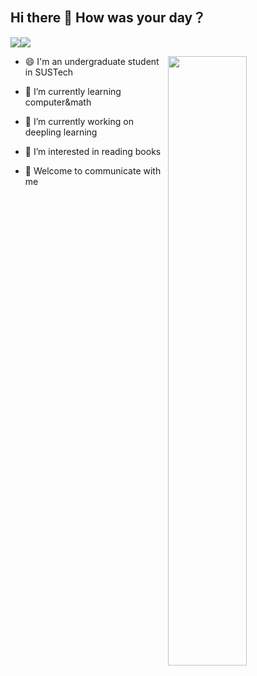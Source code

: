 ## Hi there 👋  How was your day？
![](https://visitor-badge.glitch.me/badge?page_id=chappyer.readme)[<img src = "https://img.shields.io/static/v1?label=resume&message=chappyer&color=<success>">](https://www.chappyer.com/resume/build/index.html)



[<img align="right" width="50%" src="https://github-readme-stats.vercel.app/api?username=chappyer&show_icons=true&&theme=dark">](https://github.com/chappyer?template=classic)

- 😄 I'm an undergraduate student in SUSTech

- 🌱 I’m currently learning computer&math

- 🔭 I’m currently working on deepling learning

- 🤔 I’m interested in reading books

- 💬 Welcome to communicate with me


<!--
**chappyer/chappyer** is a ✨ _special_ ✨ repository because its `README.md` (this file) appears on your GitHub profile.

Here are some ideas to get you started:

- 
- 🌱 I’m currently learning ...
- 👯 I’m looking to collaborate on ...
- 🤔 I’m looking for help with ...
- 💬 Ask me about ...
- 📫 How to reach me: ...
- 😄 Pronouns: ...
- ⚡ Fun fact: ...
-->
